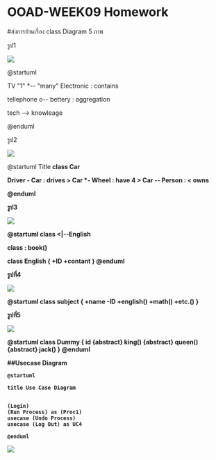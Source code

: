 # OOAD-WEEK09 Homework

#ส่งการบ้านเรื่อง class Diagram 5 ภาพ

รูป1

![](http://www.plantuml.com/plantuml/img/5Sqn2iCm30NGNQSG7WiUkdOeMNg3abrnFuwf8WL7eUJsJVO7RzX2UkoB4hr7JlV4jvmvBM97ufUYH7ThXHzSt4AQRKG1LQop6zXFF242_JY9rDfH9PhRfShCEJ_vQ_vJI0NH0FjSrny0)

@startuml

TV "1" *-- "many" Electronic : contains

tellephone o-- bettery : aggregation

tech --> knowleage

@enduml


รูป2

![](http://www.plantuml.com/plantuml/img/BOqn2e0m40JxUyNMGZehaI3e0om4wwW72SG8Tr6_Rm9sEpF53fgTvFkCj8GS6Vrcz-XKwnYT44qI7XOO54A7ewB2KiN6OFNCiNZl7aRxUsCmi-YLIkXnlKc91av7lVa0)

@startuml
Title <b>class <b>Car

Driver - Car : drives >
Car *- Wheel : have 4 >
Car -- Person : < owns

@enduml


รูป3

![](http://www.plantuml.com/plantuml/img/Kt0eBaaiAYdDpU5ApaaiBbQmgT7LTSrBpyaipk222baf9ENdPsjemlXGQOLgBcrF5oxjvFoyaiIy4gvQBeVKl1IGIG00)

@startuml
class <|--English

class : book()

class English {
+ID
+contant
}
@enduml


รูปที่4

![](http://www.plantuml.com/plantuml/img/SoWkIImgAStDuKhEIImkLYWkJSfAJIvHgEPIKD3EIynD1TAwdYuWNcfUUavcSOQ69eYJcrW2PQMM9Ei1MRLS0000)

@startuml
class subject {
  +name
  -ID
  +english()
  +math()
  +etc.()
}


รูปที่5

![](http://www.plantuml.com/plantuml/img/SoWkIImgAStDuKhEIImkLd0fpSsjLAZcKb1Go4m1ajM9ISKbHOd99RKAsPbvwHgQg6A5fQcfUUY2MOd9sK2nMYw7rBmKaD40)

@startuml
class Dummy {
   id
  {abstract} king()
  {abstract} queen()
  {abstract} jack()
}
@enduml


##Usecase Diagram

```
@startuml

title Use Case Diagram 


(Login)
(Run Process) as (Proc1)
usecase (Undo Process)
usecase (Log Out) as UC4

@enduml
```

<img src = "https://github.com/OOAD-2559/OOAD-WEEK09/blob/master/Homework/usecase1.png">


